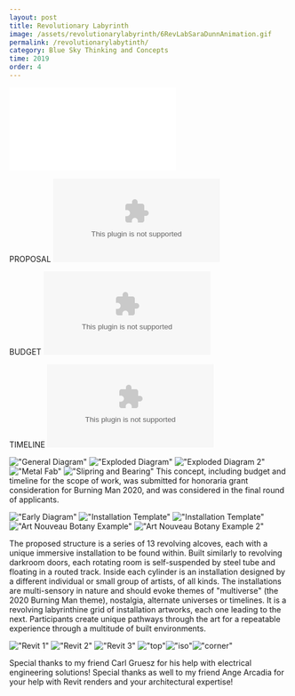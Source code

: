 ```yaml
---
layout: post
title: Revolutionary Labyrinth
image: /assets/revolutionarylabyrinth/6RevLabSaraDunnAnimation.gif
permalink: /revolutionarylabytinth/
category: Blue Sky Thinking and Concepts
time: 2019
order: 4
---
```

!["Model A Diagram"](/assets/revolutionarylabyrinth/3RevLab2020RevitModelADiagrams.pdf)

PROPOSAL
!["PROPOSAL"](/assets/revolutionarylabyrinth/WorkingFullProposalRevLabBM2020.docx)

BUDGET
!["BUDGET"](/assets/revolutionarylabyrinth/BudgetRevLabBM2020.xlsx)

TIMELINE
!["TIMELINE"](/assets/revolutionarylabyrinth/HonorariaTimelineRevLabBM2020.xlsx)

!["General Diagram"](/assets/revolutionarylabyrinth/1GeneralDiagram2.PNG)
!["Exploded Diagram"](/assets/revolutionarylabyrinth/ExplodedDiagram1.PNG)
!["Exploded Diagram 2"](/assets/revolutionarylabyrinth/ExplodedDiagram2.PNG)
!["Metal Fab"](/assets/revolutionarylabyrinth/MetalFabricationDiagram.PNG)
!["Slipring and Bearing"](/assets/revolutionarylabyrinth/SlipringAndBearingDiagram.PNG)
This concept, including budget and timeline for the scope of work, was submitted for honoraria grant consideration for Burning Man 2020, and was considered in the final round of applicants. 

!["Early Diagram"](/assets/revolutionarylabyrinth/GeneralConceptEarlyDiagram.PNG)
!["Installation Template"](/assets/revolutionarylabyrinth/InstallationTemplatePage1.PNG)
!["Installation Template"](/assets/revolutionarylabyrinth/InstallationTemplatePage2.PNG)
!["Art Nouveau Botany Example"](/assets/revolutionarylabyrinth/2InstallationProposal_SARADUNN.JPG)
!["Art Nouveau Botany Example 2"](/assets/revolutionarylabyrinth/6RevLabSaraDunnAnimation.gif)

The proposed structure is a series of  13 revolving alcoves, each with a unique immersive installation to be found within. Built similarly to revolving darkroom doors, each rotating room is self-suspended by steel tube and floating in a routed track. Inside each cylinder is an installation designed by a different individual or small group of artists, of all kinds. The installations are multi-sensory in nature and should evoke themes of "multiverse" (the 2020 Burning Man theme), nostalgia, alternate universes or timelines. It is a revolving labyrinthine grid of installation artworks, each one leading to the next. Participants create unique pathways through the art for a repeatable experience through a multitude of built environments.

!["Revit 1"](/assets/revolutionarylabyrinth/RevLab2020_1.png)
!["Revit 2"](/assets/revolutionarylabyrinth/RevLab2020_2.png)
!["Revit 3"](/assets/revolutionarylabyrinth/RevLabRevit_TestFirstPersonview.png)
!["top"](/assets/revolutionarylabyrinth/top.jpg)!["iso"](/assets/revolutionarylabyrinth/iso.jpg)!["corner"](/assets/revolutionarylabyrinth/corner.jpg)


Special thanks to my friend Carl Gruesz for his help with electrical engineering solutions!
Special thanks as well to my friend Ange Arcadia for your help with Revit renders and your architectural expertise!
